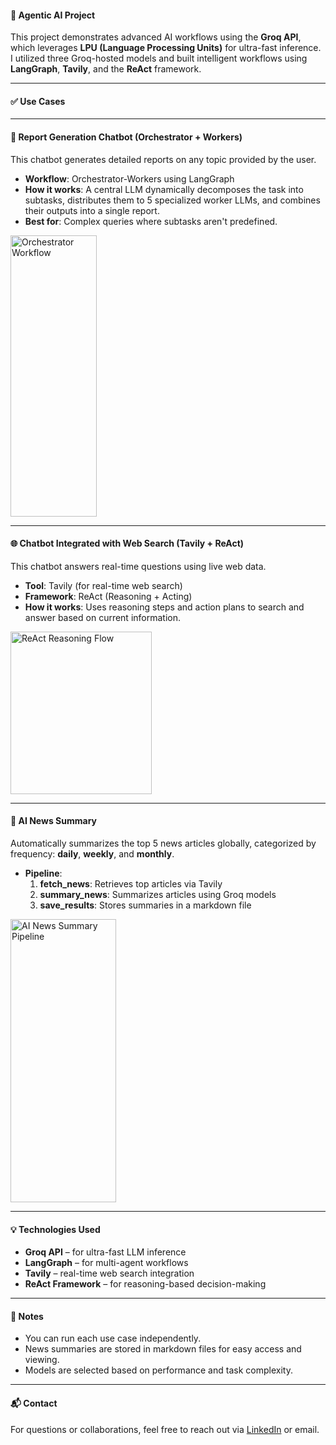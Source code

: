 #### 🚀 Agentic AI Project

This project demonstrates advanced AI workflows using the **Groq API**, which leverages **LPU (Language Processing Units)** for ultra-fast inference. I utilized three Groq-hosted models and built intelligent workflows using **LangGraph**, **Tavily**, and the **ReAct** framework.

---

#### ✅ Use Cases

---

#### 🤖 Report Generation Chatbot (Orchestrator + Workers)

This chatbot generates detailed reports on any topic provided by the user.

- **Workflow**: Orchestrator-Workers using LangGraph  
- **How it works**: A central LLM dynamically decomposes the task into subtasks, distributes them to 5 specialized worker LLMs, and combines their outputs into a single report.  
- **Best for**: Complex queries where subtasks aren't predefined.

<img width="138" height="450" alt="Orchestrator Workflow" src="https://github.com/user-attachments/assets/6ad7e41a-85fd-44fd-9973-a6b2b0c95e00" />

---

#### 🌐 Chatbot Integrated with Web Search (Tavily + ReAct)

This chatbot answers real-time questions using live web data.

- **Tool**: Tavily (for real-time web search)  
- **Framework**: ReAct (Reasoning + Acting)  
- **How it works**: Uses reasoning steps and action plans to search and answer based on current information.

<img width="226" height="260" alt="ReAct Reasoning Flow" src="https://github.com/user-attachments/assets/f932cc5d-f05e-4714-a720-14ab777e5063" />

---

#### 📰 AI News Summary

Automatically summarizes the top 5 news articles globally, categorized by frequency: **daily**, **weekly**, and **monthly**.

- **Pipeline**:
  1. **fetch_news**: Retrieves top articles via Tavily  
  2. **summary_news**: Summarizes articles using Groq models  
  3. **save_results**: Stores summaries in a markdown file  

<img width="169" height="453" alt="AI News Summary Pipeline" src="https://github.com/user-attachments/assets/aa1fd89d-c6c5-44b3-83f6-a63921989722" />

---

#### 💡 Technologies Used

- **Groq API** – for ultra-fast LLM inference  
- **LangGraph** – for multi-agent workflows  
- **Tavily** – real-time web search integration  
- **ReAct Framework** – for reasoning-based decision-making  

---

#### 📌 Notes

- You can run each use case independently.  
- News summaries are stored in markdown files for easy access and viewing.  
- Models are selected based on performance and task complexity.

---

#### 📬 Contact

For questions or collaborations, feel free to reach out via [LinkedIn](https://www.linkedin.com/) or email.
